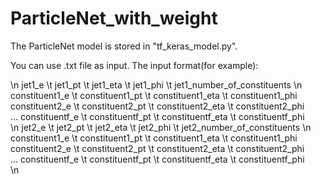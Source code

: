 # ParticleNet_with_weight
The ParticleNet model is stored in "tf_keras_model.py".

You can use .txt file as input.
The input format(for example):

\n
jet1_e \t jet1_pt \t jet1_eta \t jet1_phi \t jet1_number_of_constituents
\n
constituent1_e \t constituent1_pt \t constituent1_eta \t constituent1_phi  
constituent2_e \t constituent2_pt \t constituent2_eta \t constituent2_phi  
...
constituentf_e \t constituentf_pt \t constituentf_eta \t constituentf_phi  
\n
jet2_e \t jet2_pt \t jet2_eta \t jet2_phi \t jet2_number_of_constituents
\n
constituent1_e \t constituent1_pt \t constituent1_eta \t constituent1_phi  
constituent2_e \t constituent2_pt \t constituent2_eta \t constituent2_phi  
...
constituentf_e \t constituentf_pt \t constituentf_eta \t constituentf_phi  
\n


